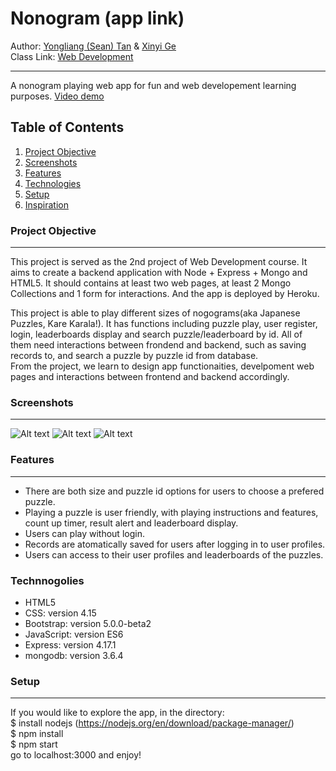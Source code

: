# Nonogram (app link)
Author: [Yongliang (Sean) Tan](https://seantanty.github.io/CS-5610-project1/index.html) & [Xinyi Ge](https://xinyijackiege.github.io/)\
Class Link: [Web Development](https://johnguerra.co/classes/webDevelopment_spring_2021/)
***
A nonogram playing web app for fun and web developement learning purposes.
<a href="demolink">Video demo</a>

## Table of Contents
1. [Project Objective](#project-objective)
2. [Screenshots](#screenshots)
3. [Features](#features)
4. [Technologies](#technologies)
5. [Setup](#Setup)
6. [Inspiration](#inspiration)

### Project Objective
***
This project is served as the 2nd project of Web Development course. 
It aims to create a backend application with Node + Express + Mongo and HTML5.
It should contains at least two web pages, at least 2 Mongo Collections and 1 form for interactions.
And the app is deployed by Heroku.

This project is able to play different sizes of nogograms(aka Japanese Puzzles, Kare Karala!).
It has functions including puzzle play, user register, login, leaderboards display and search puzzle/leaderboard by id.
All of them need interactions between frondend and backend, such as saving records to, and search a puzzle by puzzle id from database.  
From the project, we learn to design app functionaities, develpoment web pages and interactions between frontend and backend accordingly. 

### Screenshots
*** 
![Alt text](https://github.com/seantanty/nonogram/images/ "")
![Alt text](https://github.com/seantanty/nonogram/images/ "About")
![Alt text](https://github.com/seantanty/nonogram/images/ "About")

### Features
***
* There are both size and puzzle id options for users to choose a prefered puzzle.
* Playing a puzzle is user friendly, with playing instructions and features, count up timer, result alert and leaderboard display.
* Users can play without login.
* Records are atomatically saved for users after logging in to user profiles.
* Users can access to their user profiles and leaderboards of the puzzles.

### Technnogolies
* HTML5
* CSS: version 4.15
* Bootstrap: version 5.0.0-beta2
* JavaScript: version ES6
* Express: version 4.17.1
* mongodb: version 3.6.4

### Setup
***
If you would like to explore the app, in the directory:\
$ install nodejs (https://nodejs.org/en/download/package-manager/)<br>
$ npm install\
$ npm start\
go to localhost:3000 and enjoy!













